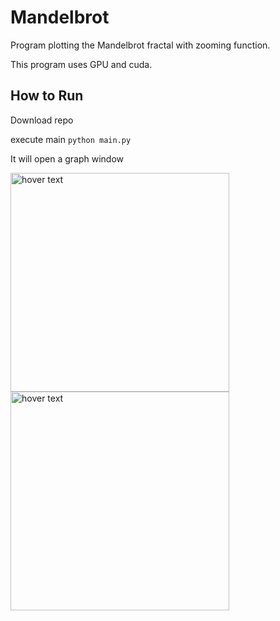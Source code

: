 # Mandelbrot

Program plotting the Mandelbrot fractal with zooming function. 

This program uses GPU and cuda.

## How to Run

Download repo

execute main 
```python main.py```

It will open a graph window 
<p align="left">
  <img src="https://github.com/CJRockball/Mandelbrot/blob/main/images/Figure_0.png" width="350" title="hover text">
  <img src="https://github.com/CJRockball/Mandelbrot/blob/main/images/Figure_01.png" width="350" title="hover text">
</p>

